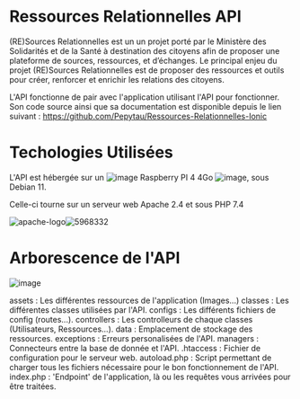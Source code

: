 # Ressources Relationnelles API

(RE)Sources Relationnelles est un un projet porté par le Ministère des Solidarités et de la Santé à destination des citoyens afin de proposer une plateforme de sources, ressources, et d’échanges.
Le principal enjeu du projet (RE)Sources Relationnelles est de proposer des ressources et outils pour créer, renforcer et enrichir les relations des citoyens.

L'API fonctionne de pair avec l'application utilisant l'API pour fonctionner. Son code source ainsi que sa documentation est disponible depuis le lien suivant : https://github.com/Pepytau/Ressources-Relationnelles-Ionic

# Techologies Utilisées

L'API est hébergée sur un ![image](https://user-images.githubusercontent.com/68700452/233181282-557afc3e-1314-41ed-af59-9867662f04ee.png) Raspberry PI 4 4Go ![image](https://user-images.githubusercontent.com/68700452/233181282-557afc3e-1314-41ed-af59-9867662f04ee.png), sous Debian 11.

Celle-ci tourne sur un serveur web Apache 2.4 et sous PHP 7.4


![apache-logo](https://user-images.githubusercontent.com/68700452/233182162-1b95b516-91a0-45a6-88f3-3245f794229c.png)![5968332](https://user-images.githubusercontent.com/68700452/233182166-46db95c5-be98-41eb-b24b-b1e1017404d9.png)


# Arborescence de l'API

![image](https://user-images.githubusercontent.com/68700452/233182870-15cb45c4-22f8-407b-92c9-0d476b12affd.png)


assets : Les différentes ressources de l'application (Images...)
classes : Les différentes classes utilisées par l'API.
configs : Les différents fichiers de config (routes...).
controllers : Les controlleurs de chaque classes (Utilisateurs, Ressources...).
data : Emplacement de stockage des ressources.
exceptions : Erreurs personalisées de l'API.
managers : Connecteurs entre la base de donnée et l'API.
.htaccess : Fichier de configuration pour le serveur web.
autoload.php : Script permettant de charger tous les fichiers nécessaire pour le bon fonctionnement de l'API.
index.php : 'Endpoint' de l'application, là ou les requêtes vous arrivées pour être traitées.

